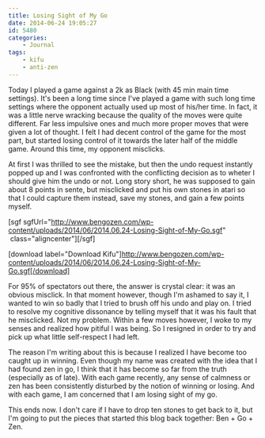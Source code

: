 ```yaml
---
title: Losing Sight of My Go
date: 2014-06-24 19:05:27
id: 5480
categories:
	- Journal
tags:
	- kifu
	- anti-zen
---
```


Today I played a game against a 2k as Black (with 45 min main time settings). It's been a long time since I've played a game with such long time settings where the opponent actually used up most of his/her time. In fact, it was a little nerve wracking because the quality of the moves were quite different. Far less impulsive ones and much more proper moves that were given a lot of thought. I felt I had decent control of the game for the most part, but started losing control of it towards the later half of the middle game. Around this time, my opponent misclicks.

At first I was thrilled to see the mistake, but then the undo request instantly popped up and I was confronted with the conflicting decision as to wheter I should give him the undo or not. Long story short, he was supposed to gain about 8 points in sente, but misclicked and put his own stones in atari so that I could capture them instead, save my stones, and gain a few points myself.

[sgf sgfUrl="http://www.bengozen.com/wp-content/uploads/2014/06/2014.06.24-Losing-Sight-of-My-Go.sgf"  class="aligncenter"][/sgf]

[download label="Download Kifu"]http://www.bengozen.com/wp-content/uploads/2014/06/2014.06.24-Losing-Sight-of-My-Go.sgf[/download]

For 95% of spectators out there, the answer is crystal clear: it was an obvious misclick. In that moment however, though I'm ashamed to say it, I wanted to win so badly that I tried to brush off his undo and play on. I tried to resolve my cognitive dissonance by telling myself that it was his fault that he misclicked. Not my problem. Within a few moves however, I woke to my senses and realized how pitiful I was being. So I resigned in order to try and pick up what little self-respect I had left.

The reason I'm writing about this is because I realized I have become too caught up in winning. Even though my name was created with the idea that I had found zen in go, I think that it has become so far from the truth (especially as of late). With each game recently, any sense of calmness or zen has been consistently disturbed by the notion of winning or losing. And with each game, I am concerned that I am losing sight of my go.

This ends now. I don't care if I have to drop ten stones to get back to it, but I'm going to put the pieces that started this blog back together: Ben + Go + Zen.